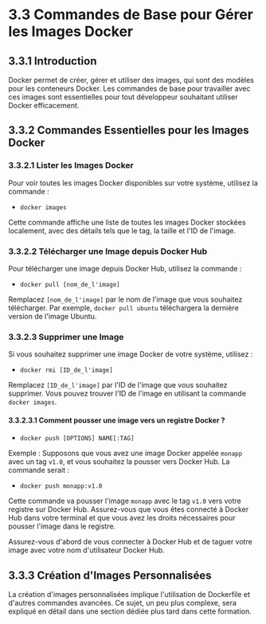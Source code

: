 # 3.3 Commandes de Base pour Gérer les Images Docker

## 3.3.1 Introduction
Docker permet de créer, gérer et utiliser des images, qui sont des modèles pour les conteneurs Docker. Les commandes de base pour travailler avec ces images sont essentielles pour tout développeur souhaitant utiliser Docker efficacement.

## 3.3.2 Commandes Essentielles pour les Images Docker

### 3.3.2.1 Lister les Images Docker
Pour voir toutes les images Docker disponibles sur votre système, utilisez la commande :

- `docker images`

Cette commande affiche une liste de toutes les images Docker stockées localement, avec des détails tels que le tag, la taille et l'ID de l'image.

### 3.3.2.2 Télécharger une Image depuis Docker Hub
Pour télécharger une image depuis Docker Hub, utilisez la commande :

- `docker pull [nom_de_l'image]`

Remplacez `[nom_de_l'image]` par le nom de l'image que vous souhaitez télécharger. Par exemple, `docker pull ubuntu` téléchargera la dernière version de l'image Ubuntu.

### 3.3.2.3 Supprimer une Image
Si vous souhaitez supprimer une image Docker de votre système, utilisez :

- `docker rmi [ID_de_l'image]`

Remplacez `[ID_de_l'image]` par l'ID de l'image que vous souhaitez supprimer. Vous pouvez trouver l'ID de l'image en utilisant la commande `docker images`.



#### 3.3.2.3.1 Comment pousser une image vers un registre Docker ?
- `docker push [OPTIONS] NAME[:TAG]`

Exemple :
Supposons que vous avez une image Docker appelée `monapp` avec un tag `v1.0`, et vous souhaitez la pousser vers Docker Hub. La commande serait :

- `docker push monapp:v1.0`

Cette commande va pousser l'image `monapp` avec le tag `v1.0` vers votre registre sur Docker Hub. Assurez-vous que vous êtes connecté à Docker Hub dans votre terminal et que vous avez les droits nécessaires pour pousser l'image dans le registre.

Assurez-vous d'abord de vous connecter à Docker Hub et de taguer votre image avec votre nom d'utilisateur Docker Hub.

## 3.3.3 Création d'Images Personnalisées
La création d'images personnalisées implique l'utilisation de Dockerfile et d'autres commandes avancées. Ce sujet, un peu plus complexe, sera expliqué en détail dans une section dédiée plus tard dans cette formation.
